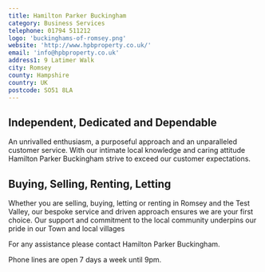 ```yaml
---
title: Hamilton Parker Buckingham
category: Business Services
telephone: 01794 511212
logo: 'buckinghams-of-romsey.png'
website: 'http://www.hpbproperty.co.uk/'
email: 'info@hpbproperty.co.uk'
address1: 9 Latimer Walk
city: Romsey
county: Hampshire
country: UK
postcode: SO51 8LA
---
```


## Independent, Dedicated and Dependable

An unrivalled enthusiasm, a purposeful approach and an unparalleled customer service. With our intimate local knowledge and caring attitude Hamilton Parker Buckingham strive to exceed our customer expectations.

## Buying, Selling, Renting, Letting

Whether you are selling, buying, letting or renting in Romsey and the Test Valley, our bespoke service and driven approach ensures we are your first choice. Our support and commitment to the local community underpins our pride in our Town and local villages

For any assistance please contact Hamilton Parker Buckingham.

Phone lines are open 7 days a week until 9pm.
